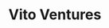 ---
layout: firm_page
title: "Vito Ventures"
id: "vito.vc"
permalink: "/vitoventuresvito.vc/"
website: "https://www.vito.vc"
offices: "Munich (Germany), Berlin (Germany), Munich (Bayern)"
investment_stages: "Seed, Series A"
portfolio_companies: "Wirepas, IQM Quantum Computers, Micropsi Industries, SimScale, Isar Aerospace, ObjectBox, INTRANAV, Zeuz, Service Partner ONE"
portfolio_link: ""
investment_markets: "Prop Tech, Construction Tech, Energy Tech, Deep-Tech, Distributed Ledger Technology, New-Age Enterprise Software, Cyber Security, Internet of Things, SaaS"
founded_year: "2015"
description: "Vito Ventures is a venture capital firm investing in early-stage and growth phase startups. Their investments focus on PropTech, ConstructionTech, EnergyTech, and other areas like Distributed Ledger Technology and New-Age Enterprise Software. They are part of the Viessmann Group's VC/O digital unit."
linkedin: "https://www.linkedin.com/company/vito-ventures/"
twitter: "https://twitter.com/Viessmann"
instagram: "https://www.instagram.com/viessmann/"
team_page: ""
investor_type: "Venture Capital"
crunchbase: "https://www.crunchbase.com/organization/vito-ventures"
pitchbook: "https://pitchbook.com/profiles/investor/150444-19"

# SEO Optimization
meta_title: "Vito Ventures - VC Firm - projectstartups.com"
meta_description: "Vito Ventures, Vito Ventures is a venture capital firm investing in early-stage and growth phase startups. Their investments focus on PropTech, ConstructionTech, Ene..."
meta_keywords: "Vito Ventures, Prop Tech, Construction Tech, Energy Tech, Deep-Tech, Distributed Ledger Technology, New-Age Enterprise Software, Cyber Security, Internet of Things, SaaS, VC firm, venture capital, startup investor, projectstartups.com"
canonical_url: "https://vc.projectstartups.com/vitoventuresvito.vc/"
---